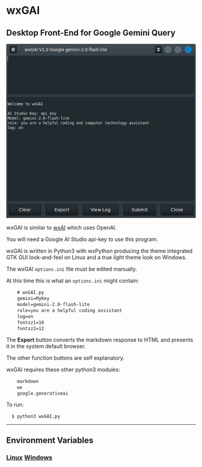 # wxGAI
## Desktop Front-End for Google Gemini Query

![wxAI](images/wxAI_1g.png "wxAI")

wxGAI is similar to [wxAI](https://github.com/MLeidel/wxAI "Git Website") which uses OpenAI.

You will need a Google AI Studio api-key to use this program.

wxGAI is written in Python3 with wxPython producing 
the theme integrated GTK GUI look-and-feel
on Linux and a true _light_ theme look on Windows.

The wxGAI `options.ini` file must be edited manually.

At this time this is what an `options.ini` might contain:

        # wxGAI.py
        gemini=MyKey
        model=gemini-2.0-flash-lite
        role=you are a helpful coding assistant
        log=on
        fontsz1=10
        fontsz2=12

The **Export** button converts the markdown response to HTML and presents it in the
system default browser. 

The other function buttons are self explanatory.

wxGAI requires these other python3 modules:

        markdown
        wx
        google.generativeai

To run:

      $ python3 wxGAI.py
    
---

## Environment Variables

### [Linux](https://linuxize.com/post/how-to-set-and-list-environment-variables-in-linux/ "How To") [Windows](https://superuser.com/questions/949560/how-do-i-set-system-environment-variables-in-windows-10/ "How To")



